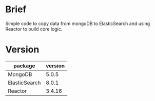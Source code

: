 # Brief

Simple code to copy data from mongoDB to ElasticSearch and using Reactor to build core logic.

# Version

|package|version|
|---|---|
|MongoDB|5.0.5|
|ElasticSearch|8.0.1|
|Reactor|3.4.16|
